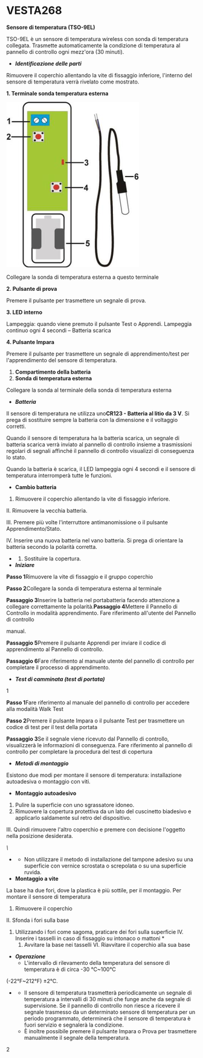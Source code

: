 # VESTA268

**Sensore di temperatura (TSO-9EL)**

TSO-9EL è un sensore di temperatura wireless con sonda di temperatura collegata. Trasmette automaticamente la condizione di temperatura al pannello di controllo ogni mezz'ora (30 minuti).

* _**Identificazione delle parti**_

Rimuovere il coperchio allentando la vite di fissaggio inferiore, l'interno del sensore di temperatura verrà rivelato come mostrato.

**1. Terminale sonda temperatura esterna**

![](<.gitbook/assets/0 (99).jpeg>)

Collegare la sonda di temperatura esterna a questo terminale

**2. Pulsante di prova**

Premere il pulsante per trasmettere un segnale di prova.

**3. LED interno**

Lampeggia: quando viene premuto il pulsante Test o Apprendi. Lampeggia continuo ogni 4 secondi – Batteria scarica

**4. Pulsante Impara**

Premere il pulsante per trasmettere un segnale di apprendimento/test per l'apprendimento del sensore di temperatura.

1. **Compartimento della batteria**
2. **Sonda di temperatura esterna**

Collegare la sonda al terminale della sonda di temperatura esterna

* _**Batteria**_

Il sensore di temperatura ne utilizza uno**CR123 - Batteria al litio da 3 V**. Si prega di sostituire sempre la batteria con la dimensione e il voltaggio corretti.

Quando il sensore di temperatura ha la batteria scarica, un segnale di batteria scarica verrà inviato al pannello di controllo insieme a trasmissioni regolari di segnali affinché il pannello di controllo visualizzi di conseguenza lo stato.

Quando la batteria è scarica, il LED lampeggia ogni 4 secondi e il sensore di temperatura interromperà tutte le funzioni.

* **Cambio batteria**

1. Rimuovere il coperchio allentando la vite di fissaggio inferiore.

II. Rimuovere la vecchia batteria.

III. Premere più volte l'interruttore antimanomissione o il pulsante Apprendimento/Stato.

IV. Inserire una nuova batteria nel vano batteria. Si prega di orientare la batteria secondo la polarità corretta.

*
  1. Sostituire la copertura.
* _**Iniziare**_

**Passo 1**Rimuovere la vite di fissaggio e il gruppo coperchio

**Passo 2**Collegare la sonda di temperatura esterna al terminale

**Passaggio 3**Inserire la batteria nel portabatteria facendo attenzione a collegare correttamente la polarità.**Passaggio 4**Mettere il Pannello di Controllo in modalità apprendimento. Fare riferimento all'utente del Pannello di controllo

manual.

**Passaggio 5**Premere il pulsante Apprendi per inviare il codice di apprendimento al Pannello di controllo.

**Passaggio 6**Fare riferimento al manuale utente del pannello di controllo per completare il processo di apprendimento.

* _**Test di camminata (test di portata)**_

1

**Passo 1**Fare riferimento al manuale del pannello di controllo per accedere alla modalità Walk Test

**Passo 2**Premere il pulsante Impara o il pulsante Test per trasmettere un codice di test per il test della portata

**Passaggio 3**Se il segnale viene ricevuto dal Pannello di controllo, visualizzerà le informazioni di conseguenza. Fare riferimento al pannello di controllo per completare la procedura del test di copertura

* _**Metodi di montaggio**_

Esistono due modi per montare il sensore di temperatura: installazione autoadesiva o montaggio con viti.

* **Montaggio autoadesivo**

1. Pulire la superficie con uno sgrassatore idoneo.
2. Rimuovere la copertura protettiva da un lato del cuscinetto biadesivo e applicarlo saldamente sul retro del dispositivo.

III. Quindi rimuovere l'altro coperchio e premere con decisione l'oggetto nella posizione desiderata.

_\\_

*
  * Non utilizzare il metodo di installazione del tampone adesivo su una superficie con vernice scrostata o screpolata o su una superficie ruvida.
* **Montaggio a vite**

La base ha due fori, dove la plastica è più sottile, per il montaggio. Per montare il sensore di temperatura

1. Rimuovere il coperchio

II. Sfonda i fori sulla base

1. Utilizzando i fori come sagoma, praticare dei fori sulla superficie IV. Inserire i tasselli in caso di fissaggio su intonaco o mattoni
   *
     1. Avvitare la base nei tasselli VI. Riavvitare il coperchio alla sua base

* _**Operazione**_
  * L'intervallo di rilevamento della temperatura del sensore di temperatura è di circa -30 ℃\~100℃

(-22°F\~212°F) ±2℃.

*
  * Il sensore di temperatura trasmetterà periodicamente un segnale di temperatura a intervalli di 30 minuti che funge anche da segnale di supervisione. Se il pannello di controllo non riesce a ricevere il segnale trasmesso da un determinato sensore di temperatura per un periodo programmato, determinerà che il sensore di temperatura è fuori servizio e segnalerà la condizione.
  * È inoltre possibile premere il pulsante Impara o Prova per trasmettere manualmente il segnale della temperatura.

2
